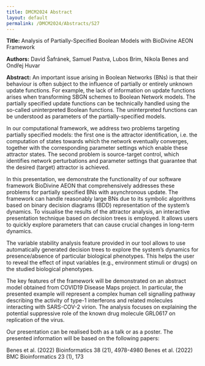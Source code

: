 ```yaml
---
title: DMCM2024 Abstract
layout: default
permalink: /DMCM2024/Abstracts/S27
---
```


**Title:**
Analysis of Partially-Specified Boolean Models with BioDivine AEON Framework

**Authors:**
David Šafránek, Samuel Pastva, Lubos Brim, Nikola Benes and Ondřej Huvar

**Abstract:**
An important issue arising in Boolean Networks (BNs) is that their behaviour is often subject to the influence of partially or entirely unknown update functions. For example, the lack of information on update functions arises when transforming SBGN schemes to Boolean Network models. The partially specified update functions can be technically handled using the so-called uninterpreted Boolean functions. The uninterpreted functions can be understood as parameters of the partially-specified models.

In our computational framework, we address two problems targeting partially specified models: the first one is the attractor identification, i.e. the computation of states towards which the network eventually converges, together with the corresponding parameter settings which enable these attractor states. The second problem is source-target control, which identifies network perturbations and parameter settings that guarantee that the desired (target) attractor is achieved.

In this presentation, we demonstrate the functionality of our software framework BioDivine AEON that comprehensively addresses these problems for partially specified BNs with asynchronous update. The framework can handle reasonably large BNs due to its symbolic algorithms based on binary decision diagrams (BDD) representation of the system’s dynamics. To visualise the results of the attractor analysis, an interactive presentation technique based on decision trees is employed. It allows users to quickly explore parameters that can cause crucial changes in long-term dynamics.

The variable stability analysis feature provided in our tool allows to use automatically generated decision trees to explore the system’s dynamics for presence/absence of particular biological phenotypes. This helps the user to reveal the effect of input variables (e.g., environment stimuli or drugs) on the studied biological phenotypes.

The key features of the framework will be demonstrated on an abstract model obtained from COVID19 Disease Maps project. In particular, the presented example will represent a complex human cell signalling pathway describing the activity of type-1 interferons and related molecules interacting with SARS-COV-2 virion. The analysis focuses on explaining the potential suppressive role of the known drug molecule GRL0617 on replication of the virus.

Our presentation can be realised both as a talk or as a poster. The presented information will be based on the following papers:

Benes et al. (2022) Bioinformatics 38 (21), 4978-4980
Benes et al. (2022) BMC Bioinformatics 23 (1), 173

